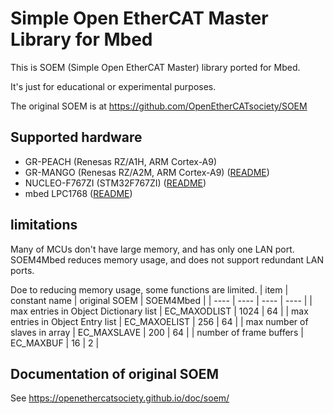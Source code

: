 # Simple Open EtherCAT Master Library for Mbed

This is SOEM (Simple Open EtherCAT Master) library ported for Mbed.

It's just for educational or experimental purposes.

The original SOEM is at https://github.com/OpenEtherCATsociety/SOEM

## Supported hardware

* GR-PEACH (Renesas RZ/A1H, ARM Cortex-A9)
* GR-MANGO (Renesas RZ/A2M, ARM Cortex-A9) ([README](custom/README.md))
* NUCLEO-F767ZI (STM32F767ZI) ([README](custom/README.md))
* mbed LPC1768 ([README](custom/README.md))

## limitations 
Many of MCUs don't have large memory, and has only one LAN port. SOEM4Mbed reduces memory usage, and does not support redundant LAN ports.

Doe to reducing memory usage, some functions are limited.
| item | constant name | original SOEM | SOEM4Mbed |
| ---- | ---- | ---- | ---- |
| max entries in Object Dictionary list | EC_MAXODLIST | 1024 | 64 |
| max entries in Object Entry list | EC_MAXOELIST | 256 | 64 |
| max number of slaves in array | EC_MAXSLAVE | 200 | 64 |
| number of frame buffers | EC_MAXBUF | 16 | 2 |

## Documentation of original SOEM
See https://openethercatsociety.github.io/doc/soem/

